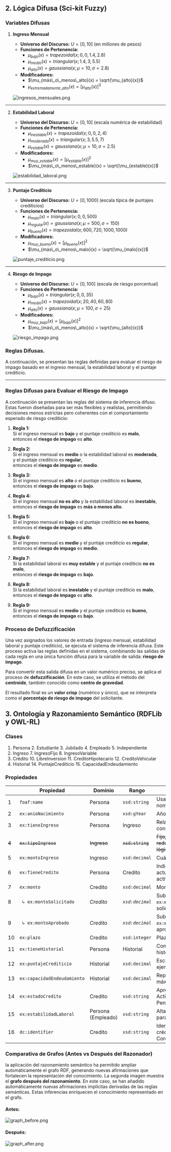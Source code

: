 ## 2. Lógica Difusa (Sci-kit Fuzzy)

### Variables Difusas

1. **Ingreso Mensual**

	- **Universo del Discurso:** $U = [0, 10]$ (en millones de pesos)
	- **Funciones de Pertenencia:**
	  - $\mu_{bajo}(x) = trapezoidal(x; 0, 0, 1.4, 2.8)$
	  - $\mu_{medio}(x) = triangular(x; 1.4, 3, 5.5)$
	  - $\mu_{alto}(x) = gaussiana(x; \mu=10, \sigma=2.8)$
	- **Modificadores:**
	  - $\mu_{más\_o\_menos\_alto}(x) = \sqrt{\mu_{alto}(x)}$
	  - $\mu_{extremadamente\_alto}(x) = [\mu_{alto}(x)]^3$

	![ingresos_mensuales.png](images/ingresos_mensuales.png)

---

2. **Estabilidad Laboral**

	- **Universo del Discurso:** $U = [0, 10]$ (escala numérica de estabilidad)
	- **Funciones de Pertenencia:**
	  - $\mu_{inestable}(x) = trapezoidal(x; 0, 0, 2, 4)$
	  - $\mu_{moderada}(x) = triangular(x; 3, 5.5, 7)$
	  - $\mu_{estable}(x) = gaussiana(x; \mu=10, \sigma=2.5)$
	- **Modificadores:**
	  - $\mu_{muy\_estable}(x) = [\mu_{estable}(x)]^2$
	  - $\mu_{más\_o\_menos\_estable}(x) = \sqrt{\mu_{estable}(x)}$

	![estabilidad_laboral.png](images/estabilidad_laboral.png)

---

3. **Puntaje Crediticio**

	- **Universo del Discurso:** $U = [0, 1000]$ (escala típica de puntajes crediticios)
	- **Funciones de Pertenencia:**
	  - $\mu_{malo}(x) = triangular(x; 0, 0, 500)$
	  - $\mu_{regular}(x) = gaussiana(x; \mu=500, \sigma=150)$
	  - $\mu_{bueno}(x) = trapezoidal(x; 600, 720, 1000, 1000)$
	- **Modificadores:**
	  - $\mu_{muy\_bueno}(x) = [\mu_{bueno}(x)]^2$
	  - $\mu_{más\_o\_menos\_malo}(x) = \sqrt{\mu_{malo}(x)}$

	![puntaje_crediticio.png](images/puntaje_crediticio.png)

---

4. **Riesgo de Impago**

	- **Universo del Discurso:** $U = [0, 100]$ (escala de riesgo porcentual)
	- **Funciones de Pertenencia:**
	  - $\mu_{bajo}(x) = triangular(x; 0, 0, 35)$
	  - $\mu_{medio}(x) = trapezoidal(x; 20, 40, 60, 80)$
	  - $\mu_{alto}(x) = gaussiana(x; \mu=100, \sigma=25)$
	- **Modificadores:**
	  - $\mu_{muy\_bajo}(x) = [\mu_{bajo}(x)]^2$
	  - $\mu_{más\_o\_menos\_alto}(x) = \sqrt{\mu_{alto}(x)}$

	![riesgo_impago.png](images/riesgo_impago.png)

### Reglas Difusas.

A continuación, se presentan las reglas definidas para evaluar el riesgo de impago basado en el ingreso mensual, la estabilidad laboral y el puntaje crediticio.

---

### Reglas Difusas para Evaluar el Riesgo de Impago

A continuación se presentan las reglas del sistema de inferencia difuso. Estas fueron diseñadas para ser más flexibles y realistas, permitiendo decisiones menos estrictas pero coherentes con el comportamiento esperado de riesgo crediticio:

1. **Regla 1:**  
   Si el ingreso mensual es **bajo** y el puntaje crediticio es **malo**,  
   entonces el **riesgo de impago** es **alto**.

2. **Regla 2:**  
   Si el ingreso mensual es **medio** o la estabilidad laboral es **moderada**,  
   y el puntaje crediticio es **regular**,  
   entonces el **riesgo de impago** es **medio**.

3. **Regla 3:**  
   Si el ingreso mensual es **alto** o el puntaje crediticio es **bueno**,  
   entonces el **riesgo de impago** es **bajo**.

4. **Regla 4:**  
   Si el ingreso mensual **no es alto** y la estabilidad laboral es **inestable**,  
   entonces el **riesgo de impago** es **más o menos alto**.

5. **Regla 5:**  
   Si el ingreso mensual es **bajo** o el puntaje crediticio **no es bueno**,  
   entonces el **riesgo de impago** es **alto**.

6. **Regla 6:**  
   Si el ingreso mensual es **medio** y el puntaje crediticio es **regular**,  
   entonces el **riesgo de impago** es **medio**.

7. **Regla 7:**  
   Si la estabilidad laboral es **muy estable** y el puntaje crediticio **no es malo**,  
   entonces el **riesgo de impago** es **bajo**.

8. **Regla 8:**  
   Si la estabilidad laboral es **inestable** y el puntaje crediticio es **malo**,  
   entonces el **riesgo de impago** es **alto**.

9. **Regla 9:**  
   Si el ingreso mensual es **medio** y el puntaje crediticio es **bueno**,  
   entonces el **riesgo de impago** es **bajo**.

### Proceso de Defuzzificación

Una vez asignados los valores de entrada (ingreso mensual, estabilidad laboral y puntaje crediticio), se ejecuta el sistema de inferencia difusa. Este proceso activa las reglas definidas en el sistema, combinando las salidas de cada regla en una única función difusa para la variable de salida: **riesgo de impago**.

Para convertir esta salida difusa en un valor numérico preciso, se aplica el proceso de **defuzzificación**. En este caso, se utiliza el método del **centroide**, también conocido como **centro de gravedad**.

El resultado final es un **valor crisp** (numérico y único), que se interpreta como el **porcentaje de riesgo de impago** del solicitante.


## 3. Ontología y Razonamiento Semántico (RDFLib y OWL-RL)
### Clases

1. Persona
	2. Estudiante
	3. Jubilado
	4. Empleado
	5. Independiente
2. Ingreso
	7. IngresoFijo
	8. IngresoVariable
3. Crédito
	10. LibreInversion
	11. CreditoHipotecario
	12. CreditoVehicular
4. Historial
	14. PuntajeCrediticio
	15. CapacidadEndeudamiento

### Propiedades
|       | Propiedad                   | Dominio            | Rango            | Comentario                                                        |
| ----- | --------------------------- | ------------------ | ---------------- | ----------------------------------------------------------------- |
| 1     | `foaf:name`                 | Persona            | `xsd:string`     | Usa FOAF para el nombre de la persona.                            |
| 2     | `ex:anioNacimiento`         | Persona            | `xsd:gYear`      | Año de nacimiento.                                                |
| 3     | `ex:tieneIngreso`           | Persona            | Ingreso          | Relaciona a una persona con su ingreso (objeto).                  |
| ~~4~~ | ~~`ex:tipoIngreso`~~        | ~~Ingreso~~        | ~~`xsd:string`~~ | ~~Fijo, variable (puede redundar pero útil para lógica difusa).~~ |
| 5     | `ex:montoIngreso`           | Ingreso            | `xsd:decimal`    | Cuánto gana la persona.                                           |
| 6     | `ex:TieneCredito`           | Persona            | Credito          | Indica los créditos que actualmente tiene activos.                |
| 7     | `ex:monto`                  | Credito            | `xsd:decimal`    | Monto del crédito.                                                |
| 8     | ` ↳ ex:montoSolicitado`     | *Credito*          | *`xsd:decimal`*  | Subpropiedad de `ex:monto`: monto solicitado.                     |
| 9     | ` ↳ ex:montoAprobado`       | *Credito*          | *`xsd:decimal`*  | Subpropiedad de `ex:monto`: monto aprobado.                       |
| 10    | `ex:plazo`                  | Credito            | `xsd:integer`    | Plazo en meses o años.                                            |
| 11    | `ex:tieneHistorial`         | Persona            | Historial        | Conecta persona con su historial.                                 |
| 12    | `ex:puntajeCrediticio`      | Historial          | `xsd:decimal`    | Escala de 0 a 1000, por ejemplo.                                  |
| 13    | `ex:capacidadEndeudamiento` | Historial          | `xsd:decimal`    | Representa el monto máximo calculado.                             |
| 14    | `ex:estadoCredito`          | Credito            | `xsd:string`     | Aprobado, Rechazado, Activo, PendienteDeAprobación.               |
| 15    | `ex:estabilidadLaboral`     | Persona (Empleado) | `xsd:string`     | Alta, media, baja (útil para lógica difusa).                      |
| 16    | `dc:identifier`             | Credito            | `xsd:string`     | Identificador único del crédito (usa Dublin Core).                |
### Comparativa de Grafos (Antes vs Después del Razonador)
la aplicación del razonamiento semántico ha permitido ampliar automáticamente el grafo RDF, generando nuevas afirmaciones que fortalecen la representación del conocimiento.
La segunda imagen muestra el **grafo después del razonamiento**. En este caso, se han añadido automáticamente nuevas afirmaciones implícitas derivadas de las reglas semánticas. Estas inferencias enriquecen el conocimiento representado en el grafo.
#### Antes:
![graph_before.png](images/graph_before.png)
#### Después:
![graph_after.png](images/graph_after.png)

